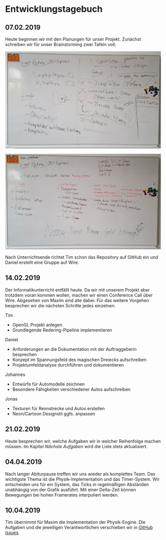 ﻿# Entwicklungstagebuch

## 07.02.2019
Heute beginnen wir mit den Planungen für unser Projekt. Zunächst schreiben wir für unser Brainstorming zwei Tafeln voll:

![Brainstorming Grundidee](assets/20190207_165547.jpg)

![Brainstorming Details](assets/20190207_171723.jpg)

Nach Unterrichtsende richtet Tim schon das Repository auf GitHub ein und Daniel erstellt eine Gruppe auf Wire.

## 14.02.2019
Der Informatikunterricht entfällt heute. Da wir mit unserem Projekt aber trotzdem voran kommen wollen, machen wir einen Conference Call über Wire. Abgesehen von Maxim sind alle dabei. Für das weitere Vorgehen besprechen wir die nächsten Schritte jedes einzelnen.

Tim
- OpenGL Projekt anlegen
- Grundlegende Redering-Pipeline implementieren

Daniel
- Anforderungen an die Dokumentation mit der Auftraggeberin besprechen
- Konzept im Spannungsfeld des magischen Dreiecks aufschreiben
- Projektumfeldanalyse durchführen und dokumentieren

Johannes
- Entwürfe für Automodelle zeichnen
- Besondere Fähigkeiten verschiedener Autos aufschreiben

Jonas
- Texturen für Rennstrecke und Autos erstellen
- Neon/Cartoon Designstil ggfs. anpassen

## 21.02.2019

Heute besprechen wir, welche Aufgaben wir in welcher Reihenfolge machen müssen. Im Kapitel _Nächste Aufgaben_ wird die Liste stets aktualisiert.

## 04.04.2019

Nach langer Abiturpause treffen wir uns wieder als komplettes Team. Das wichtigste Thema ist die Physik-Implementation und das Timer-System. Wir entscheiden uns für ein System, das Ticks in regelmäßigen Abständen unabhängig von der Grafik ausführt. Mit einer Delta-Zeit können Bewegungen bei hohen Framerates interpoliert werden.

## 10.04.2019

Tim übernimmt für Maxim die Implementation der Physik-Engine. Die Aufgaben und die jeweiligen Verantwortlichen verschieben wir in [GitHub Issues](https://github.com/Twometer/NeonRacer/issues).
